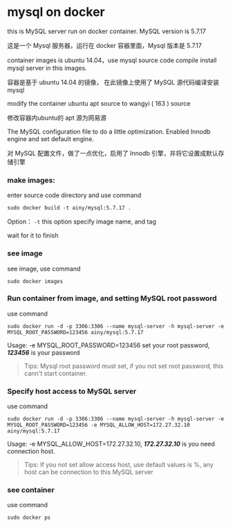 # mysql on docker


this is MySQL server run on docker container. MySQL version is 5.7.17

这是一个 Mysql 服务器，运行在 docker 容器里面，Mysql 版本是 5.7.17

container images is ubuntu 14.04，use mysql source code compile install mysql server in this images. 

容器是基于 ubuntu 14.04 的镜像， 在此镜像上使用了 MySQL 源代码编译安装mysql

modify the container ubuntu apt source to wangyi ( 163 ) source

修改容器内ubuntu的 apt 源为网易源


The MySQL configuration file to do a little optimization. Enabled Innodb engine and set default engine.

对 MySQL 配置文件，做了一点优化，启用了 Innodb 引擎，并将它设置成默认存储引擎


### make images:

enter source code directory and use command

	sudo docker build -t ainy/mysql:5.7.17 .

Option： `-t` this option specify image name, and tag

wait for it to finish

### see image

see image, use command

	sudo docker images

### Run container from image, and setting MySQL root password

use command
 
	sudo docker run -d -p 3306:3306 --name mysql-server -h mysql-server -e MYSQL_ROOT_PASSWORD=123456 ainy/mysql:5.7.17

Usage: -e  MYSQL_ROOT_PASSWORD=123456 set your root password, ***123456*** is your password

> Tips: Mysql root password must set, if you not set root password, this cann't start container.

### Specify host access to MySQL server 

use command

	sudo docker run -d -p 3306:3306 --name mysql-server -h mysql-server -e MYSQL_ROOT_PASSWORD=123456 -e MYSQL_ALLOW_HOST=172.27.32.10 ainy/mysql:5.7.17

Usage: -e MYSQL_ALLOW_HOST=172.27.32.10, ***172.27.32.10*** is you need connection host. 

> Tips: If you not set allow access host, use default values is %, any host can be connection to this MySQL server

### see container

use command 

	sudo docker ps
